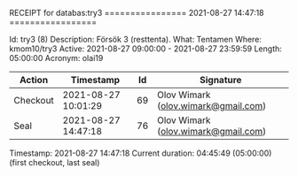 RECEIPT for databas:try3
================ 2021-08-27 14:47:18 =================

Id:          try3 (8)
Description: Försök 3 (resttenta).
What:        Tentamen
Where:       kmom10/try3
Active:      2021-08-27 09:00:00 - 2021-08-27 23:59:59
Length:      05:00:00
Acronym:     olai19

| Action   | Timestamp           | Id    | Signature |
|----------|---------------------|-------|-----------|
| Checkout | 2021-08-27 10:01:29 |    69 | Olov Wimark (olov.wimark@gmail.com) |
| Seal     | 2021-08-27 14:47:18 |    76 | Olov Wimark (olov.wimark@gmail.com) |

Timestamp:        2021-08-27 14:47:18
Current duration: 04:45:49 (05:00:00) (first checkout, last seal)


